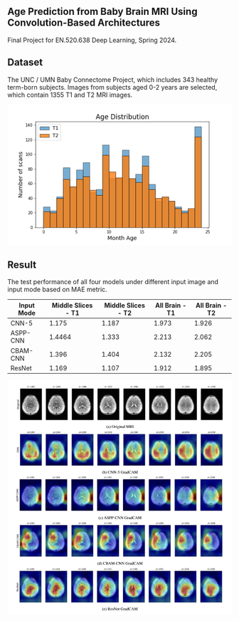 ## Age Prediction from Baby Brain MRI Using Convolution-Based Architectures

Final Project for EN.520.638 Deep Learning, Spring 2024.

## Dataset

The UNC / UMN Baby Connectome Project, which includes 343 healthy term-born subjects. Images from subjects aged 0-2 years are selected, which contain $1355$ T1 and T2 MRI images.

![](\Results\dist.png)

## Result

The test performance of all four models under different input image and input mode based on MAE metric.

| Input Mode | Middle Slices - T1 | Middle Slices - T2 | All Brain - T1 | All Brain - T2 |
| ---------- | ------------------ | ------------------ | -------------- | -------------- |
| CNN-5      | 1.175              | 1.187              | 1.973          | 1.926          |
| ASPP-CNN   | 1.4464             | 1.333              | 2.213          | 2.062          |
| CBAM-CNN   | 1.396              | 1.404              | 2.132          | 2.205          |
| ResNet     | 1.169              | 1.107              | 1.912          | 1.895          |

![](\Results\GradCAM.png)